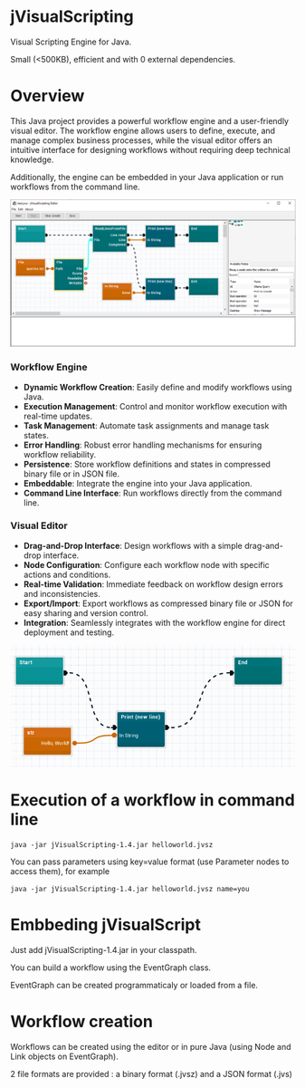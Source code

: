 # jVisualScripting
 Visual Scripting Engine for Java. 
 
 Small (<500KB), efficient and with 0 external dependencies.

# Overview
This Java project provides a powerful workflow engine and a user-friendly visual editor. The workflow engine allows users to define, execute, and manage complex business processes, while the visual editor offers an intuitive interface for designing workflows without requiring deep technical knowledge.

Additionally, the engine can be embedded in your Java application or run workflows from the command line.

![Screenshot](editor.png?raw=true "Title")

### Workflow Engine
- **Dynamic Workflow Creation**: Easily define and modify workflows using Java.
- **Execution Management**: Control and monitor workflow execution with real-time updates.
- **Task Management**: Automate task assignments and manage task states.
- **Error Handling**: Robust error handling mechanisms for ensuring workflow reliability.
- **Persistence**: Store workflow definitions and states in compressed binary file or in JSON file.
- **Embeddable**: Integrate the engine into your Java application.
- **Command Line Interface**: Run workflows directly from the command line.

### Visual Editor
- **Drag-and-Drop Interface**: Design workflows with a simple drag-and-drop interface.
- **Node Configuration**: Configure each workflow node with specific actions and conditions.
- **Real-time Validation**: Immediate feedback on workflow design errors and inconsistencies.
- **Export/Import**: Export workflows as compressed binary file or JSON for easy sharing and version control.
- **Integration**: Seamlessly integrates with the workflow engine for direct deployment and testing.



![Screenshot](hello.png?raw=true "Title")

# Execution of a workflow in command line 
```
java -jar jVisualScripting-1.4.jar helloworld.jvsz
```
You can pass parameters using key=value format (use Parameter nodes to access them), for example
```
java -jar jVisualScripting-1.4.jar helloworld.jvsz name=you
```

# Embbeding jVisualScript

Just add jVisualScripting-1.4.jar in your classpath.

You can build a workflow using the EventGraph class.

EventGraph can be created programmaticaly or loaded from a file.

# Workflow creation

Workflows can be created using the editor or in pure Java (using Node and Link objects on EventGraph).

2 file formats are provided : a binary format (.jvsz) and a JSON format (.jvs)



